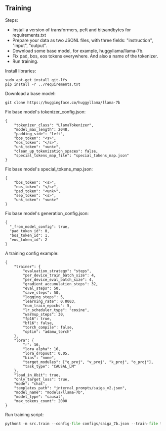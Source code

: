## Training
Steps:
* Install a version of transformers, peft and bitsandbytes for requirements.txt
* Prepare your data as two JSONL files, with three fields: "instruction", "input", "output".
* Download some base model, for example, huggyllama/llama-7b. 
* Fix pad, bos, eos tokens everywhere. And also a name of the tokenizer.
* Run training.

Install libraries:
```
sudo apt-get install git-lfs
pip install -r ../requirements.txt
```

Download a base model:
```
git clone https://huggingface.co/huggyllama/llama-7b
```

Fix base model's tokenizer_config.json:
```
{
    "tokenizer_class": "LlamaTokenizer",
    "model_max_length": 2048,
    "padding_side": "left",
    "bos_token": "<s>",
    "eos_token": "</s>",
    "unk_token": "<unk>",
    "clean_up_tokenization_spaces": false,
    "special_tokens_map_file": "special_tokens_map.json"  
}
```


Fix base model's special_tokens_map.json:
```
{
    "bos_token": "<s>",
    "eos_token": "</s>",
    "pad_token": "<unk>",
    "sep_token": "<s>",
    "unk_token": "<unk>"
}
```


Fix base model's generation_config.json:
```
{
  "_from_model_config": true,
  "pad_token_id": 0,
  "bos_token_id": 1,
  "eos_token_id": 2
}
```

A training config example:
```
{
    "trainer": {
        "evaluation_strategy": "steps",
        "per_device_train_batch_size": 4,
        "per_device_eval_batch_size": 4,
        "gradient_accumulation_steps": 32,
        "eval_steps": 50,
        "save_steps": 50,
        "logging_steps": 5,
        "learning_rate": 0.0003,
        "num_train_epochs": 5,
        "lr_scheduler_type": "cosine",
        "warmup_steps": 30,
        "fp16": true,
        "bf16": false,
        "torch_compile": false,
        "optim": "adamw_torch"
    },
    "lora": {
        "r": 16,
        "lora_alpha": 16,
        "lora_dropout": 0.05,
        "bias": "none",
        "target_modules": ["q_proj", "v_proj", "k_proj", "o_proj"],
        "task_type": "CAUSAL_LM"
    },
    "load_in_8bit": true,
    "only_target_loss": true,
    "mode": "chat",
    "templates_path": "internal_prompts/saiga_v2.json",
    "model_name": "models/llama-7b",
    "model_type": "causal",
    "max_tokens_count": 2000
}
```

Run training script:

```python
python3 -m src.train --config-file configs/saiga_7b.json --train-file train.jsonl --val-file val.jsonl  --output-dir models/saiga_7b
```
